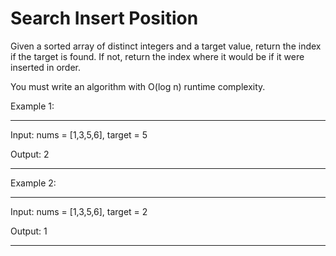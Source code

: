# Search Insert Position
Given a sorted array of distinct integers and a target value, return the index if the target is found. 
If not, return the index where it would be if it were inserted in order.

You must write an algorithm with O(log n) runtime complexity.

Example 1:
____
Input: nums = [1,3,5,6], target = 5

Output: 2
____

Example 2:
____
Input: nums = [1,3,5,6], target = 2

Output: 1
____

